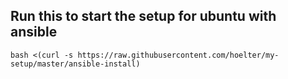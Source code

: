 ## Run this to start the setup for ubuntu with ansible

`bash <(curl -s https://raw.githubusercontent.com/hoelter/my-setup/master/ansible-install)`

